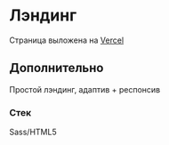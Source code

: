 # Лэндинг

Страница выложена на [Vercel](https://university-choose-game.vercel.app/index.html)

## Дополнительно

Простой лэндинг, адаптив + респонсив

### Стек

Sass/HTML5
